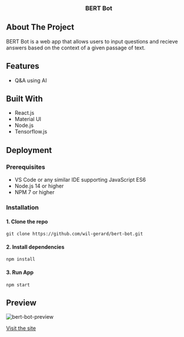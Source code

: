 <p align="center">
  <h3 align="center">BERT Bot</h3>
</p>

## About The Project

BERT Bot is a web app that allows users to input questions and recieve answers based on the context of a given passage of text.

## Features

- Q&A using AI

## Built With

- React.js
- Material UI
- Node.js
- Tensorflow.js

## Deployment

### Prerequisites

- VS Code or any similar IDE supporting JavaScript ES6
- Node.js 14 or higher
- NPM 7 or higher

### Installation

#### 1. Clone the repo

`git clone https://github.com/wil-gerard/bert-bot.git`

#### 2. Install dependencies

`npm install`

#### 3. Run App

`npm start`

## Preview

![bert-bot-preview](https://user-images.githubusercontent.com/74286884/132595458-48000470-ce23-42fd-b010-fc190333d986.gif)

[Visit the site](https://bert-bot.netlify.app/)
